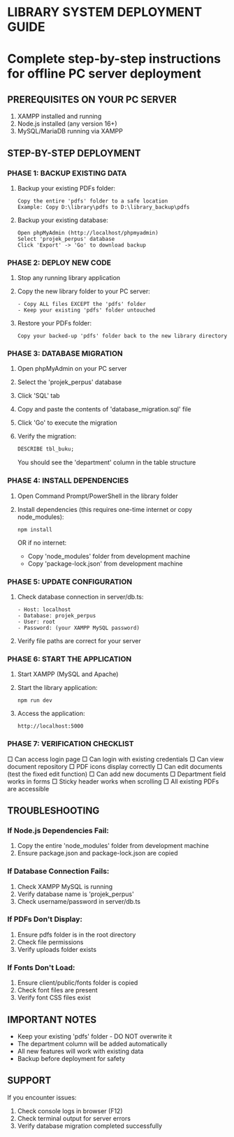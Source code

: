 # LIBRARY SYSTEM DEPLOYMENT GUIDE
# Complete step-by-step instructions for offline PC server deployment

## PREREQUISITES ON YOUR PC SERVER
1. XAMPP installed and running
2. Node.js installed (any version 16+)
3. MySQL/MariaDB running via XAMPP

## STEP-BY-STEP DEPLOYMENT

### PHASE 1: BACKUP EXISTING DATA
1. Backup your existing PDFs folder:
   ```
   Copy the entire 'pdfs' folder to a safe location
   Example: Copy D:\library\pdfs to D:\library_backup\pdfs
   ```

2. Backup your existing database:
   ```
   Open phpMyAdmin (http://localhost/phpmyadmin)
   Select 'projek_perpus' database
   Click 'Export' -> 'Go' to download backup
   ```

### PHASE 2: DEPLOY NEW CODE
1. Stop any running library application

2. Copy the new library folder to your PC server:
   ```
   - Copy ALL files EXCEPT the 'pdfs' folder
   - Keep your existing 'pdfs' folder untouched
   ```

3. Restore your PDFs folder:
   ```
   Copy your backed-up 'pdfs' folder back to the new library directory
   ```

### PHASE 3: DATABASE MIGRATION
1. Open phpMyAdmin on your PC server

2. Select the 'projek_perpus' database

3. Click 'SQL' tab

4. Copy and paste the contents of 'database_migration.sql' file

5. Click 'Go' to execute the migration

6. Verify the migration:
   ```sql
   DESCRIBE tbl_buku;
   ```
   You should see the 'department' column in the table structure

### PHASE 4: INSTALL DEPENDENCIES
1. Open Command Prompt/PowerShell in the library folder

2. Install dependencies (this requires one-time internet or copy node_modules):
   ```
   npm install
   ```
   
   OR if no internet:
   - Copy 'node_modules' folder from development machine
   - Copy 'package-lock.json' from development machine

### PHASE 5: UPDATE CONFIGURATION
1. Check database connection in server/db.ts:
   ```
   - Host: localhost
   - Database: projek_perpus  
   - User: root
   - Password: (your XAMPP MySQL password)
   ```

2. Verify file paths are correct for your server

### PHASE 6: START THE APPLICATION
1. Start XAMPP (MySQL and Apache)

2. Start the library application:
   ```
   npm run dev
   ```

3. Access the application:
   ```
   http://localhost:5000
   ```

### PHASE 7: VERIFICATION CHECKLIST
□ Can access login page
□ Can login with existing credentials
□ Can view document repository
□ PDF icons display correctly
□ Can edit documents (test the fixed edit function)
□ Can add new documents
□ Department field works in forms
□ Sticky header works when scrolling
□ All existing PDFs are accessible

## TROUBLESHOOTING

### If Node.js Dependencies Fail:
1. Copy the entire 'node_modules' folder from development machine
2. Ensure package.json and package-lock.json are copied

### If Database Connection Fails:
1. Check XAMPP MySQL is running
2. Verify database name is 'projek_perpus'
3. Check username/password in server/db.ts

### If PDFs Don't Display:
1. Ensure pdfs folder is in the root directory
2. Check file permissions
3. Verify uploads folder exists

### If Fonts Don't Load:
1. Ensure client/public/fonts folder is copied
2. Check font files are present
3. Verify font CSS files exist

## IMPORTANT NOTES
- Keep your existing 'pdfs' folder - DO NOT overwrite it
- The department column will be added automatically
- All new features will work with existing data
- Backup before deployment for safety

## SUPPORT
If you encounter issues:
1. Check console logs in browser (F12)
2. Check terminal output for server errors
3. Verify database migration completed successfully